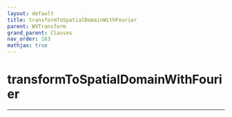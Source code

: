 ```yaml
---
layout: default
title: transformToSpatialDomainWithFourier
parent: WVTransform
grand_parent: Classes
nav_order: 163
mathjax: true
---
```


#  transformToSpatialDomainWithFourier




---

